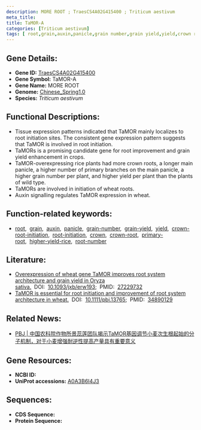 ```yaml
---
description: MORE ROOT ; TraesCS4A02G415400 ; Triticum aestivum
meta_title:
title: TaMOR-A
categories: [Triticum aestivum]
tags: [ root,grain,auxin,panicle,grain number,grain yield,yield,crown root initiation,root initiation,crown,crown root,primary root,higher yield rice,root number ]
---
```


## Gene Details:
- **Gene ID:**	[TraesCS4A02G415400](https://ensembl.gramene.org/Triticum_aestivum/Gene/Summary?g=TraesCS4A02G415400)
- **Gene Symbol:** TaMOR-A
- **Gene Name:** MORE ROOT
- **Genome:** [Chinese_Spring1.0](https://ensembl.gramene.org/Triticum_aestivum/Info/Index)
- **Species:** *Triticum aestivum*

## Functional Descriptions:
   - Tissue expression patterns indicated that TaMOR mainly localizes to root initiation sites. The consistent gene expression pattern suggests that TaMOR is involved in root initiation.
   - TaMORs is a promising candidate gene for root improvement and grain yield enhancement in crops.
   - TaMOR-overexpressing rice plants had more crown roots, a longer main panicle, a higher number of primary branches on the main panicle, a higher grain number per plant, and higher yield per plant than the plants of wild type.
   - TaMORs are involved in initiation of wheat roots.
   - Auxin signalling regulates TaMOR expression in wheat.

## Function-related keywords:
   - [root](/tags/root/),&nbsp;&nbsp;[grain](/tags/grain/),&nbsp;&nbsp;[auxin](/tags/auxin/),&nbsp;&nbsp;[panicle](/tags/panicle/),&nbsp;&nbsp;[grain-number](/tags/grain-number/),&nbsp;&nbsp;[grain-yield](/tags/grain-yield/),&nbsp;&nbsp;[yield](/tags/yield/),&nbsp;&nbsp;[crown-root-initiation](/tags/crown-root-initiation/),&nbsp;&nbsp;[root-initiation](/tags/root-initiation/),&nbsp;&nbsp;[crown](/tags/crown/),&nbsp;&nbsp;[crown-root](/tags/crown-root/),&nbsp;&nbsp;[primary-root](/tags/primary-root/),&nbsp;&nbsp;[higher-yield-rice](/tags/higher-yield-rice/),&nbsp;&nbsp;[root-number](/tags/root-number/)

## Literature:
   - [Overexpression of wheat gene TaMOR improves root system architecture and grain yield in Oryza sativa.]( https://academic.oup.com/jxb/article/67/14/4155/2197669?login=true)&nbsp;&nbsp;DOI:&nbsp;&nbsp;[10.1093/jxb/erw193](https://academic.oup.com/jxb/article/67/14/4155/2197669?login=true);&nbsp;&nbsp;PMID:&nbsp;&nbsp;[27229732](https://pubmed.ncbi.nlm.nih.gov/27229732/)
   - [TaMOR is essential for root initiation and improvement of root system architecture in wheat.]( https://onlinelibrary.wiley.com/doi/10.1111/pbi.13765)&nbsp;&nbsp;DOI:&nbsp;&nbsp;[10.1111/pbi.13765](https://onlinelibrary.wiley.com/doi/10.1111/pbi.13765);&nbsp;&nbsp;PMID:&nbsp;&nbsp;[34890129](https://pubmed.ncbi.nlm.nih.gov/34890129/)

## Related News:
   - [PBJ | 中国农科院作物所景蕊莲团队揭示TaMOR基因调节小麦次生根起始的分子机制，对于小麦增强耐逆性提高产量具有重要意义](https://mp.weixin.qq.com/s?__biz=Mzg3MDEwNDEyMg==&mid=2247522317&idx=1&sn=4888897c1c20d0080bab30a3cf956f26&chksm=ce903558f9e7bc4ebcb28a02469c87ce3c242d6afa9d29f2bee2441735a0f1ccd4a01306e34e&scene=27#wechat_redirect)

## Gene Resources:
- **NCBI ID:**  [](https://www.ncbi.nlm.nih.gov/gene/?term=)
- **UniProt accessions:** [A0A3B6I4J3](https://www.uniprot.org/uniprotkb/A0A3B6I4J3/entry)



## Sequences:
- **CDS Sequence:**
- **Protein Sequence:**
